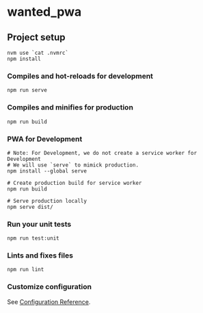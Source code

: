 # wanted_pwa

## Project setup
```
nvm use `cat .nvmrc`
npm install
```

### Compiles and hot-reloads for development
```
npm run serve
```

### Compiles and minifies for production
```
npm run build
```
### PWA for Development
```
# Note: For Development, we do not create a service worker for Development
# We will use `serve` to mimick production. 
npm install --global serve

# Create production build for service worker
npm run build

# Serve production locally
npm serve dist/
```

### Run your unit tests
```
npm run test:unit
```

### Lints and fixes files
```
npm run lint
```

### Customize configuration
See [Configuration Reference](https://cli.vuejs.org/config/).
